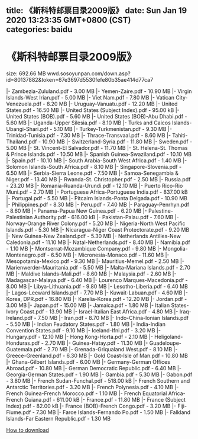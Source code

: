 
title: 《斯科特邮票目录2009版》
date: Sun Jan 19 2020 13:23:35 GMT+0800 (CST)    
categories: baidu
---

# 《斯科特邮票目录2009版》
size: 692.66 MB
 wwd.sosoyunpan.com/down.asp?id=80137882&token=67e3697d5530fefe80b35ae414d77ca7
 
|- Zambezia-Zululand.pdf - 3.00 MB
|- Yemen-Zaire.pdf - 10.90 MB
|- Virgin Islands-West Irian.pdf - 5.00 MB
|- Viet Nam.pdf - 7.80 MB
|- Vatican City-Venezuela.pdf - 8.20 MB
|- Uruguay-Vanuatu.pdf - 12.20 MB
|- United States.pdf - 16.50 MB
|- United States (Subject Index).pdf - 95.00 kB
|- United States (BOB).pdf - 5.60 MB
|- United States (BOB)-Abu Dhabi.pdf - 5.60 MB
|- Uganda-Upper Silesia.pdf - 8.10 MB
|- Turks and Caicos Islands-Ubangi-Shari.pdf - 5.10 MB
|- Turkey-Turkmenistan.pdf - 9.30 MB
|- Trinidad-Tunisia.pdf - 7.30 MB
|- Thrace-Transvaal.pdf - 8.60 MB
|- Tahiti-Thailand.pdf - 10.90 MB
|- Switzerland-Syria.pdf - 11.80 MB
|- Sweden.pdf - 5.00 MB
|- St. Vincent-El Salvador.pdf - 11.70 MB
|- St. Helena-St. Thomas & Prince Islands.pdf - 10.50 MB
|- Spanish Guinea-Swaziland.pdf - 10.10 MB
|- Spain.pdf - 10.10 MB
|- South Arabia-South West Africa.pdf - 1.40 MB
|- Solomon Islands-South Africa.pdf - 8.10 MB
|- Singapore-Slovenia.pdf - 6.50 MB
|- Serbia-Sierra Leone.pdf - 7.50 MB
|- Samoa-Senegambia & Niger.pdf - 13.40 MB
|- Rwanda-St. Christopher.pdf - 2.50 MB
|- Russia.pdf - 23.20 MB
|- Romania-Ruanda-Urundi.pdf - 12.10 MB
|- Puerto Rico-Rio Muni.pdf - 2.70 MB
|- Portuguese Africa-Portuguese India.pdf - 837.00 kB
|- Portugal.pdf - 5.50 MB
|- Pitcairn Islands-Ponta Delgada.pdf - 10.90 MB
|- Philippines.pdf - 8.30 MB
|- Peru.pdf - 7.40 MB
|- Paraguay-Penrhyn.pdf - 8.60 MB
|- Panama-Papua New Guinea.pdf - 6.20 MB
|- Palestine-Palestinian Authority.pdf - 616.00 kB
|- Pakistan-Palau.pdf - 7.60 MB
|- Norway-Orange River Colony.pdf - 5.20 MB
|- Nigeria-North West Pacific Islands.pdf - 5.30 MB
|- Nicaragua-Niger Coast Protectorate.pdf - 9.20 MB
|- New Guinea-New Zealand.pdf - 5.30 MB
|- Netherlands Antilles-New Caledonia.pdf - 11.10 MB
|- Natal-Netherlands.pdf - 8.40 MB
|- Namibia.pdf - 1.10 MB
|- Montserrat-Mozambique Company.pdf - 9.80 MB
|- Mongolia-Montenegro.pdf - 6.50 MB
|- Micronesia-Monaco.pdf - 11.60 MB
|- Mesopotamia-Mexico.pdf - 9.30 MB
|- Mauritius-Memel.pdf - 2.50 MB
|- Marienwerder-Mauritania.pdf - 5.50 MB
|- Malta-Mariana Islands.pdf - 2.70 MB
|- Maldive Islands-Mali.pdf - 8.60 MB
|- Malaysia.pdf - 2.60 MB
|- Madagascar-Malaya.pdf - 6.40 MB
|- Lourenco Marques-Macedonia.pdf - 8.00 MB
|- Libya-Lithuania.pdf - 9.80 MB
|- Lesotho-Liberia.pdf - 6.40 MB
|- Lagos-Leeward Islands.pdf - 7.70 MB
|- Kuwait-Labuan.pdf - 4.60 MB
|- Korea, DPR.pdf - 16.80 MB
|- Karelia-Korea.pdf - 12.20 MB
|- Jordan.pdf - 3.00 MB
|- Japan.pdf - 15.00 MB
|- Jamaica.pdf - 1.80 MB
|- Italian States-Ivory Coast.pdf - 13.90 MB
|- Israel-Italian East Africa.pdf - 4.80 MB
|- Iraq-Ireland.pdf - 7.50 MB
|- Iran.pdf - 8.70 MB
|- Indo-China-Ionian Islands.pdf - 5.50 MB
|- Indian Feudatory States.pdf - 1.80 MB
|- India-Indian Convention States.pdf - 9.10 MB
|- Iceland-Ifni.pdf - 3.20 MB
|- Hungary.pdf - 12.10 MB
|- Hong Kong-Horta.pdf - 2.10 MB
|- Heligoland-Honduras.pdf - 2.70 MB
|- Guinea-Hatay.pdf - 11.30 MB
|- Guadeloupe-Guatemala.pdf - 2.70 MB
|- Grenada-Griqualand West.pdf - 8.10 MB
|- Greece-Greenland.pdf - 6.30 MB
|- Gold Coast-Isle of Man.pdf - 10.80 MB
|- Ghana-Gilbert Islands.pdf - 6.00 MB
|- Germany-German Offices Abroad.pdf - 10.80 MB
|- German Democratic Republic.pdf - 6.40 MB
|- Georgia-German States.pdf - 1.90 MB
|- Gambia.pdf - 5.30 MB
|- Gabon.pdf - 3.80 MB
|- French Sudan-Funchal.pdf - 518.00 kB
|- French Southern and Antarctic Territories.pdf - 3.20 MB
|- French Polynesia.pdf - 4.10 MB
|- French Guinea-French Morocco.pdf - 1.10 MB
|- French Equatorial Africa-French Guiana.pdf - 611.00 kB
|- France.pdf - 11.80 MB
|- France (Subject Index).pdf - 82.00 kB
|- France (BOB)-French Congo.pdf - 3.20 MB
|- Fiji-Fiume.pdf - 7.30 MB
|- Faroe Islands-Fernando Po.pdf - 1.50 MB
|- Falkland Islands-Far Eastern Republic.pdf - 1.30 MB

[How to download](https://bpcam.bemobtrk.com/go/2ceec3aa-1ca2-46d6-b9ff-aaa5c184517c?jno=270)